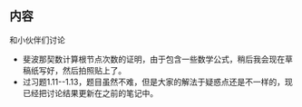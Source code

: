 ## 内容

和小伙伴们讨论
- 斐波那契数计算根节点次数的证明，由于包含一些数学公式，稍后我会现在草稿纸写好，然后拍照贴上了。
- 过习题1.11--1.13，题目虽然不难，但是大家的解法于疑惑点还是不一样的，现已经把讨论结果更新在之前的笔记中。